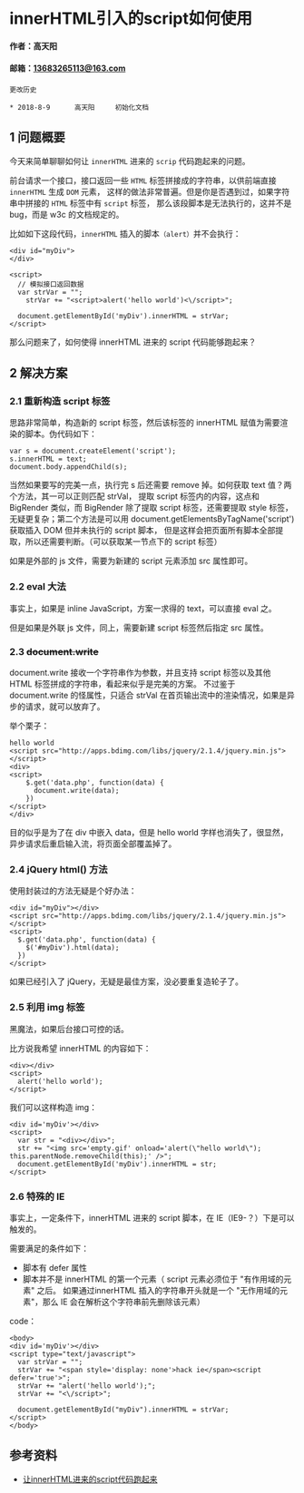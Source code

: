 # innerHTML引入的script如何使用

#### 作者：高天阳
#### 邮箱：13683265113@163.com

```
更改历史

* 2018-8-9      高天阳	    初始化文档

```

## 1 问题概要

今天来简单聊聊如何让 `innerHTML` 进来的 `scrip` 代码跑起来的问题。

前台请求一个接口，接口返回一些 `HTML` 标签拼接成的字符串，以供前端直接 `innerHTML` 生成 `DOM` 元素，
这样的做法非常普遍。但是你是否遇到过，如果字符串中拼接的 `HTML` 标签中有 `script` 标签，
那么该段脚本是无法执行的，这并不是 bug，而是 w3c 的文档规定的。

比如如下这段代码，`innerHTML` 插入的脚本`（alert）`并不会执行：

```
<div id="myDiv">
</div>

<script>
  // 模拟接口返回数据
  var strVar = "";
    strVar += "<script>alert('hello world')<\/script>";

  document.getElementById('myDiv').innerHTML = strVar;
</script>
```
那么问题来了，如何使得 innerHTML 进来的 script 代码能够跑起来？

## 2 解决方案

### 2.1 重新构造 script 标签

思路非常简单，构造新的 script 标签，然后该标签的 innerHTML 赋值为需要渲染的脚本。伪代码如下：

```
var s = document.createElement('script');
s.innerHTML = text;
document.body.appendChild(s);
```

当然如果要写的完美一点，执行完 s 后还需要 remove 掉。如何获取 text 值？两个方法，其一可以正则匹配 strVal，
提取 script 标签内的内容，这点和 BigRender 类似，而 BigRender 除了提取 script 标签，还需要提取 style 标签，
无疑更复杂；第二个方法是可以用 document.getElementsByTagName('script') 获取插入 DOM 但并未执行的 script 脚本，
但是这样会把页面所有脚本全部提取，所以还需要判断。（可以获取某一节点下的 script 标签）

如果是外部的 js 文件，需要为新建的 script 元素添加 src 属性即可。

### 2.2 eval 大法

事实上，如果是 inline JavaScript，方案一求得的 text，可以直接 eval 之。

但是如果是外联 js 文件，同上，需要新建 script 标签然后指定 src 属性。

### 2.3 ~~document.write~~

document.write 接收一个字符串作为参数，并且支持 script 标签以及其他 HTML 标签拼成的字符串，看起来似乎是完美的方案。
不过鉴于 document.write 的怪属性，只适合 strVal 在首页输出流中的渲染情况，如果是异步的请求，就可以放弃了。

举个栗子：

```
hello world
<script src="http://apps.bdimg.com/libs/jquery/2.1.4/jquery.min.js"></script>
<div>
<script>
    $.get('data.php', function(data) {
      document.write(data);
    })
</script>
</div>
```

目的似乎是为了在 div 中嵌入 data，但是 hello world 字样也消失了，很显然，异步请求后重启输入流，将页面全部覆盖掉了。

### 2.4 jQuery html() 方法

使用封装过的方法无疑是个好办法：

```
<div id="myDiv"></div>
<script src="http://apps.bdimg.com/libs/jquery/2.1.4/jquery.min.js"></script>
<script>
  $.get('data.php', function(data) {
    $('#myDiv').html(data);
  })
</script>
```

如果已经引入了 jQuery，无疑是最佳方案，没必要重复造轮子了。

### 2.5 利用 img 标签

黑魔法，如果后台接口可控的话。

比方说我希望 innerHTML 的内容如下：

```
<div></div>
<script>
  alert('hello world');
</script>
```

我们可以这样构造 img：

```
<div id='myDiv'></div>
<script>
  var str = "<div></div>";
  str += "<img src='empty.gif' onload='alert(\"hello world\"); this.parentNode.removeChild(this);' />";
  document.getElementById('myDiv').innerHTML = str;
</script>
```

### 2.6 特殊的 IE

事实上，一定条件下，innerHTML 进来的 script 脚本，在 IE（IE9-？）下是可以触发的。

需要满足的条件如下：

* 脚本有 defer 属性
* 脚本并不是 innerHTML 的第一个元素（ script 元素必须位于 "有作用域的元素" 之后。
如果通过innerHTML 插入的字符串开头就是一个 "无作用域的元素"，那么 IE 会在解析这个字符串前先删除该元素）

code：

```
<body> 
<div id='myDiv'></div>
<script type="text/javascript">
  var strVar = "";
  strVar += "<span style='display: none'>hack ie</span><script defer='true'>";
  strVar += "alert('hello world');";
  strVar += "<\/script>";

  document.getElementById("myDiv").innerHTML = strVar;
</script>
</body>
```

## 参考资料

* [让innerHTML进来的script代码跑起来](http://www.cnblogs.com/zichi/p/run-innerHTML-script.html)